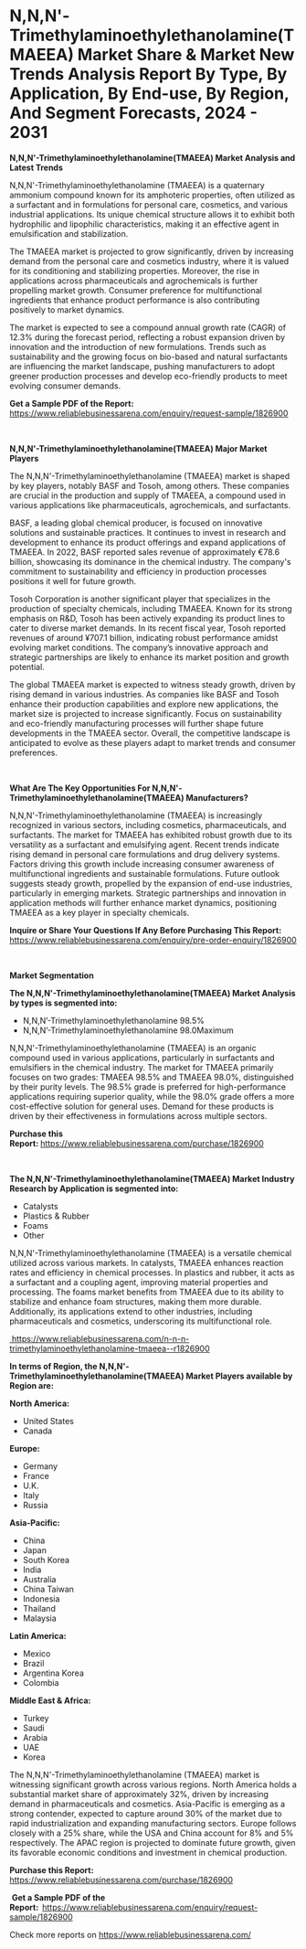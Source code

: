 <p><h1>N,N,N'-Trimethylaminoethylethanolamine(TMAEEA) Market Share & Market New Trends Analysis Report By Type, By Application, By End-use, By Region, And Segment Forecasts, 2024 - 2031</h1></p><p><strong>N,N,N'-Trimethylaminoethylethanolamine(TMAEEA) Market Analysis and Latest Trends</strong></p>
<p><p>N,N,N'-Trimethylaminoethylethanolamine (TMAEEA) is a quaternary ammonium compound known for its amphoteric properties, often utilized as a surfactant and in formulations for personal care, cosmetics, and various industrial applications. Its unique chemical structure allows it to exhibit both hydrophilic and lipophilic characteristics, making it an effective agent in emulsification and stabilization.</p><p>The TMAEEA market is projected to grow significantly, driven by increasing demand from the personal care and cosmetics industry, where it is valued for its conditioning and stabilizing properties. Moreover, the rise in applications across pharmaceuticals and agrochemicals is further propelling market growth. Consumer preference for multifunctional ingredients that enhance product performance is also contributing positively to market dynamics.</p><p>The market is expected to see a compound annual growth rate (CAGR) of 12.3% during the forecast period, reflecting a robust expansion driven by innovation and the introduction of new formulations. Trends such as sustainability and the growing focus on bio-based and natural surfactants are influencing the market landscape, pushing manufacturers to adopt greener production processes and develop eco-friendly products to meet evolving consumer demands.</p></p>
<p><strong>Get a Sample PDF of the Report:&nbsp;</strong> <a href="https://www.reliablebusinessarena.com/enquiry/request-sample/1826900?utm_campaign=1941&utm_medium=2&utm_source=Github&utm_content=ia&utm_term=30122024&utm_id=nnn-trimethylaminoethylethanolaminetmaeea">https://www.reliablebusinessarena.com/enquiry/request-sample/1826900</a></p>
<p>&nbsp;</p>
<p><strong>N,N,N'-Trimethylaminoethylethanolamine(TMAEEA) Major Market Players</strong></p>
<p><p>The N,N,N'-Trimethylaminoethylethanolamine (TMAEEA) market is shaped by key players, notably BASF and Tosoh, among others. These companies are crucial in the production and supply of TMAEEA, a compound used in various applications like pharmaceuticals, agrochemicals, and surfactants.</p><p>BASF, a leading global chemical producer, is focused on innovative solutions and sustainable practices. It continues to invest in research and development to enhance its product offerings and expand applications of TMAEEA. In 2022, BASF reported sales revenue of approximately €78.6 billion, showcasing its dominance in the chemical industry. The company's commitment to sustainability and efficiency in production processes positions it well for future growth.</p><p>Tosoh Corporation is another significant player that specializes in the production of specialty chemicals, including TMAEEA. Known for its strong emphasis on R&D, Tosoh has been actively expanding its product lines to cater to diverse market demands. In its recent fiscal year, Tosoh reported revenues of around ¥707.1 billion, indicating robust performance amidst evolving market conditions. The company’s innovative approach and strategic partnerships are likely to enhance its market position and growth potential.</p><p>The global TMAEEA market is expected to witness steady growth, driven by rising demand in various industries. As companies like BASF and Tosoh enhance their production capabilities and explore new applications, the market size is projected to increase significantly. Focus on sustainability and eco-friendly manufacturing processes will further shape future developments in the TMAEEA sector. Overall, the competitive landscape is anticipated to evolve as these players adapt to market trends and consumer preferences.</p></p>
<p>&nbsp;</p>
<p><strong>What Are The Key Opportunities For N,N,N'-Trimethylaminoethylethanolamine(TMAEEA) Manufacturers?</strong></p>
<p><p>N,N,N'-Trimethylaminoethylethanolamine (TMAEEA) is increasingly recognized in various sectors, including cosmetics, pharmaceuticals, and surfactants. The market for TMAEEA has exhibited robust growth due to its versatility as a surfactant and emulsifying agent. Recent trends indicate rising demand in personal care formulations and drug delivery systems. Factors driving this growth include increasing consumer awareness of multifunctional ingredients and sustainable formulations. Future outlook suggests steady growth, propelled by the expansion of end-use industries, particularly in emerging markets. Strategic partnerships and innovation in application methods will further enhance market dynamics, positioning TMAEEA as a key player in specialty chemicals.</p></p>
<p><strong>Inquire or Share Your Questions If Any Before Purchasing This Report:</strong> <a href="https://www.reliablebusinessarena.com/enquiry/pre-order-enquiry/1826900?utm_campaign=1941&utm_medium=2&utm_source=Github&utm_content=ia&utm_term=30122024&utm_id=nnn-trimethylaminoethylethanolaminetmaeea">https://www.reliablebusinessarena.com/enquiry/pre-order-enquiry/1826900</a></p>
<p>&nbsp;</p>
<p><strong>Market Segmentation</strong></p>
<p><strong>The N,N,N'-Trimethylaminoethylethanolamine(TMAEEA) Market Analysis by types is segmented into:</strong></p>
<p><ul><li>N,N,N’-Trimethylaminoethylethanolamine 98.5%</li><li>N,N,N’-Trimethylaminoethylethanolamine 98.0Maximum</li></ul></p>
<p><p>N,N,N'-Trimethylaminoethylethanolamine (TMAEEA) is an organic compound used in various applications, particularly in surfactants and emulsifiers in the chemical industry. The market for TMAEEA primarily focuses on two grades: TMAEEA 98.5% and TMAEEA 98.0%, distinguished by their purity levels. The 98.5% grade is preferred for high-performance applications requiring superior quality, while the 98.0% grade offers a more cost-effective solution for general uses. Demand for these products is driven by their effectiveness in formulations across multiple sectors.</p></p>
<p><strong>Purchase this Report:&nbsp;</strong><a href="https://www.reliablebusinessarena.com/purchase/1826900?utm_campaign=1941&utm_medium=2&utm_source=Github&utm_content=ia&utm_term=30122024&utm_id=nnn-trimethylaminoethylethanolaminetmaeea">https://www.reliablebusinessarena.com/purchase/1826900</a></p>
<p>&nbsp;</p>
<p><strong>The N,N,N'-Trimethylaminoethylethanolamine(TMAEEA) Market Industry Research by Application is segmented into:</strong></p>
<p><ul><li>Catalysts</li><li>Plastics & Rubber</li><li>Foams</li><li>Other</li></ul></p>
<p><p>N,N,N'-Trimethylaminoethylethanolamine (TMAEEA) is a versatile chemical utilized across various markets. In catalysts, TMAEEA enhances reaction rates and efficiency in chemical processes. In plastics and rubber, it acts as a surfactant and a coupling agent, improving material properties and processing. The foams market benefits from TMAEEA due to its ability to stabilize and enhance foam structures, making them more durable. Additionally, its applications extend to other industries, including pharmaceuticals and cosmetics, underscoring its multifunctional role.</p></p>
<p><a href="https://www.reliablebusinessarena.com/n-n-n-trimethylaminoethylethanolamine-tmaeea--r1826900?utm_campaign=1941&utm_medium=2&utm_source=Github&utm_content=ia&utm_term=30122024&utm_id=nnn-trimethylaminoethylethanolaminetmaeea">&nbsp;https://www.reliablebusinessarena.com/n-n-n-trimethylaminoethylethanolamine-tmaeea--r1826900</a></p>
<p><strong>In terms of Region, the N,N,N'-Trimethylaminoethylethanolamine(TMAEEA) Market Players available by Region are:</strong></p>
<p>
    <p> <strong> North America: </strong>
        <ul>
            <li>United States</li>
            <li>Canada</li>
        </ul>
        </p> 
    <p> <strong> Europe: </strong>
        <ul>
            <li>Germany</li>
            <li>France</li>
            <li>U.K.</li>
            <li>Italy</li>
            <li>Russia</li>
        </ul>
        </p> 
    <p> <strong> Asia-Pacific: </strong>
        <ul>
            <li>China</li>
            <li>Japan</li>
            <li>South Korea</li>
            <li>India</li>
            <li>Australia</li>
            <li>China Taiwan</li>
            <li>Indonesia</li>
            <li>Thailand</li>
            <li>Malaysia</li>
        </ul>
        </p> 
    <p> <strong> Latin America: </strong>
        <ul>
            <li>Mexico</li>
            <li>Brazil</li>
            <li>Argentina Korea</li>
            <li>Colombia</li>
        </ul>
        </p> 
    <p> <strong> Middle East & Africa: </strong>
        <ul>
            <li>Turkey</li>
            <li>Saudi</li>
            <li>Arabia</li>
            <li>UAE</li>
            <li>Korea</li>
        </ul>
    </p>
    </p>
<p><p>The N,N,N'-Trimethylaminoethylethanolamine (TMAEEA) market is witnessing significant growth across various regions. North America holds a substantial market share of approximately 32%, driven by increasing demand in pharmaceuticals and cosmetics. Asia-Pacific is emerging as a strong contender, expected to capture around 30% of the market due to rapid industrialization and expanding manufacturing sectors. Europe follows closely with a 25% share, while the USA and China account for 8% and 5% respectively. The APAC region is projected to dominate future growth, given its favorable economic conditions and investment in chemical production.</p></p>
<p><strong>Purchase this Report: </strong><a href="https://www.reliablebusinessarena.com/purchase/1826900?utm_campaign=1941&utm_medium=2&utm_source=Github&utm_content=ia&utm_term=30122024&utm_id=nnn-trimethylaminoethylethanolaminetmaeea">https://www.reliablebusinessarena.com/purchase/1826900</a></p>
<p>&nbsp;<strong>Get a Sample PDF of the Report:&nbsp;&nbsp;</strong><a href="https://www.reliablebusinessarena.com/enquiry/request-sample/1826900?utm_campaign=1941&utm_medium=2&utm_source=Github&utm_content=ia&utm_term=30122024&utm_id=nnn-trimethylaminoethylethanolaminetmaeea">https://www.reliablebusinessarena.com/enquiry/request-sample/1826900</a></p>
<p><strong></strong></p>
<p>Check more reports on <a href="https://www.reliablebusinessarena.com/?utm_campaign=1941&utm_medium=2&utm_source=Github&utm_content=ia&utm_term=30122024&utm_id=nnn-trimethylaminoethylethanolaminetmaeea">https://www.reliablebusinessarena.com/</a></p>